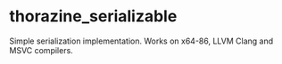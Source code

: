 # thorazine_serializable
Simple serialization implementation.
Works on x64-86, LLVM Clang and MSVC compilers.
